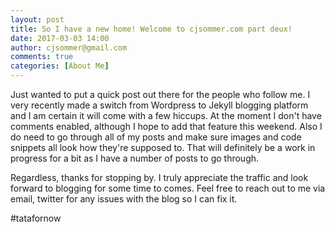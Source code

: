 ```yaml
---
layout: post
title: So I have a new home! Welcome to cjsommer.com part deux!
date: 2017-03-03 14:00
author: cjsommer@gmail.com
comments: true
categories: [About Me]
---
```


Just wanted to put a quick post out there for the people who follow me. I very recently made a switch from Wordpress to Jekyll blogging platform and I am certain it will come with a few hiccups. At the moment I don't have comments enabled, although I hope to add that feature this weekend. Also I do need to go through all of my posts and make sure images and code snippets all look how they're supposed to. That will definitely be a work in progress for a bit as I have a number of posts to go through.

Regardless, thanks for stopping by. I truly appreciate the traffic and look forward to blogging for some time to comes. Feel free to reach out to me via email, twitter for any issues with the blog so I can fix it. 

#tatafornow
